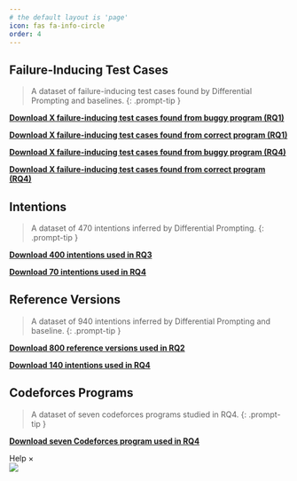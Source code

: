 ```yaml
---
# the default layout is 'page'
icon: fas fa-info-circle
order: 4
---
```



## Failure-Inducing Test Cases
> A dataset of failure-inducing test cases found by Differential Prompting and baselines.
{: .prompt-tip }

[**Download X failure-inducing test cases found from buggy program (RQ1)**](https://github.com/Piecer-plc/piecer-plc.github.io/blob/main/Data/api_label.xls)

[**Download X failure-inducing test cases found from correct program (RQ1)**](https://github.com/Piecer-plc/piecer-plc.github.io/blob/main/Data/api_label.xls)

[**Download X failure-inducing test cases found from buggy program (RQ4)**](https://github.com/Piecer-plc/piecer-plc.github.io/blob/main/Data/api_label.xls)

[**Download X failure-inducing test cases found from correct program (RQ4)**](https://github.com/Piecer-plc/piecer-plc.github.io/blob/main/Data/api_label.xls)

## Intentions
> A dataset of 470 intentions inferred by Differential Prompting.
{: .prompt-tip }    

[**Download 400 intentions used in RQ3**](https://github.com/Piecer-plc/piecer-plc.github.io/blob/main/Data/Rq1_pipelines.csv)

[**Download 70 intentions used in RQ4**](https://github.com/Piecer-plc/piecer-plc.github.io/blob/main/Data/Rq2_pipelines.csv)

## Reference Versions
> A dataset of 940 intentions inferred by Differential Prompting and baseline.
{: .prompt-tip }

[**Download 800 reference versions used in RQ2**](https://github.com/Piecer-plc/piecer-plc.github.io/blob/main/Data/knowledge.xlsx)

[**Download 140 intentions used in RQ4**](https://github.com/Piecer-plc/piecer-plc.github.io/blob/main/Data/knowledge.xlsx)

## Codeforces Programs
> A dataset of seven codeforces programs studied in RQ4.
{: .prompt-tip }

[**Download seven Codeforces program used in RQ4**](https://github.com/differential-prompting/differential-prompting.github.io/blob/main/Data/codeforces.rar)

<div id="d-help-win" class="d-help-win" >
    <div id="win-title">Help
        <span id="d-help-colse" clss="close_2" class="close_2">
            × 
        </span>
    </div>
    <div id="win-content">
        <!-- 我们提供了xxx数据集。
        1.
        2.
        3.
        4.
        查看详细复现结果：
        动图！ -->
        <img src="/assets/images/Pipeline-Bug.gif">
    </div>
</div>

 <div id="d-help-win" class="d-help-win" style="display: none;">
      <div id="win-title">Help
          <span id="d-help-colse" clss="close_2" class="close_2">
              × 
          </span>
      </div>
      <div id="win-content">
          <blockquote class="prompt-tip"><div><p> We provide a list of PLC issues captured by us in real-world pipelines and popular ML libraries.</p></div></blockquote>
          <div>
              <ol>
                  <li>Go to <strong><font color="#FF0000">Empirical Findings</font></strong> page</li>
                  <li>Select a bug and click on <strong><font color="#FF0000">reproduce result link</font></strong>.</li>
                  <li>You can find the reproduction results of each version and the related reproduction code.</li></ol>
          </div>
          <!-- 我们提供了xxx数据集。
          1.
          2.
          3.
          4.
          查看详细复现结果：
          动图！ -->
          <img src="/assets/images/Pipeline-Bug.gif" alt="avatar">
      </div>
  </div>
